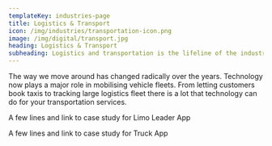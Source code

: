 ```yaml
---
templateKey: industries-page
title: Logistics & Transport
icon: /img/industries/transportation-icon.png
image: /img/digital/transport.jpg
heading: Logistics & Transport
subheading: Logistics and transportation is the lifeline of the industry and economy. Use of IOT and software is modernising this age old business at a never before pace. You dont want to be left out !
---
```


The way we move around has changed radically over the years. Technology now plays a major role in mobilising vehicle fleets. From letting customers book taxis to tracking large logistics fleet there is a lot that technology can do for your transportation services.

A few lines and link to case study for Limo Leader App

A few lines and link to case study for Truck App

